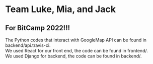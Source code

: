 # Team Luke, Mia, and Jack
## For BitCamp 2022!!!
The Python codes that interact with GoogleMap API can be found in backend/api.travis-ci.  
We used React for our front end, the code can be found in frontend/.  
We used Django for backend, the code can be found in backend/.  
